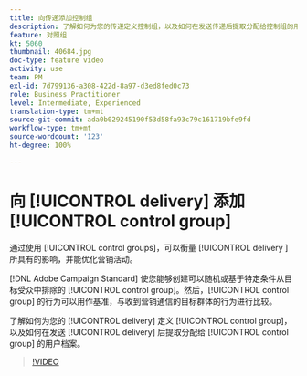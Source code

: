 ```yaml
---
title: 向传递添加控制组
description: 了解如何为您的传递定义控制组，以及如何在发送传递后提取分配给控制组的用户档案。
feature: 对照组
kt: 5060
thumbnail: 40684.jpg
doc-type: feature video
activity: use
team: PM
exl-id: 7d799136-a308-422d-8a97-d3ed8fed0c73
role: Business Practitioner
level: Intermediate, Experienced
translation-type: tm+mt
source-git-commit: ada0b029245190f53d58fa93c79c161719bfe9fd
workflow-type: tm+mt
source-wordcount: '123'
ht-degree: 100%

---
```


# 向 [!UICONTROL delivery] 添加 [!UICONTROL control group]

通过使用 [!UICONTROL control groups]，可以衡量 [!UICONTROL delivery ] 所具有的影响，并能优化营销活动。

[!DNL Adobe Campaign Standard] 使您能够创建可以随机或基于特定条件从目标受众中排除的 [!UICONTROL control group]。然后，[!UICONTROL control group] 的行为可以用作基准，与收到营销通信的目标群体的行为进行比较。

了解如何为您的 [!UICONTROL delivery] 定义 [!UICONTROL control group]，以及如何在发送 [!UICONTROL delivery] 后提取分配给 [!UICONTROL control group] 的用户档案。

>[!VIDEO](https://video.tv.adobe.com/v/40684?quality=12)

